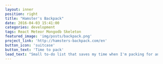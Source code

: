 ```yaml
---
layout: inner
position: right
title: "Hamster's Backpack"
date: 2016-04-03 15:41:00
categories: development
tags: React Meteor Mongodb Skeleton
featured_image: 'img/posts/backpack.png'
project_link: 'http://hamsters-backpack.com/en'
button_icon: 'suitcase'
button_text: 'Time to pack'
lead_text: "Small to-do list that saves my time when I'm packing for another trip"
---
```

